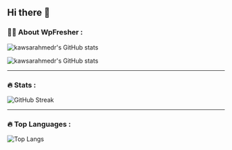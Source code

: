 ## Hi there 👋

### :woman_technologist: About WpFresher :
![kawsarahmedr's GitHub stats](https://github-readme-stats.vercel.app/api?username=kawsarahmedr&theme=tokyonight&show_icons=true&card_width=575)

![kawsarahmedr's GitHub stats](https://readme-stats-delivery-klad.vercel.app/api?username=kawsarahmedr&show_icons=true&locale=en&theme=tokyonight&card_width=575)

---
### :fire: Stats :

![GitHub Streak](http://github-readme-streak-stats.herokuapp.com?user=kawsarahmedr&theme=dark&background=000000&card_width=575)

---
### :fire: Top Languages :
![Top Langs](https://github-readme-stats.vercel.app/api/top-langs/?username=kawsarahmedr&layout=compact&theme=vision-friendly-dark)
